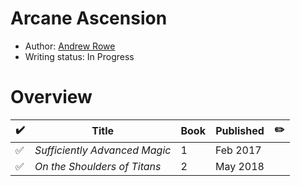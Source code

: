# Arcane Ascension

- Author: [Andrew Rowe](/authors.md#andrew-rowe)
- Writing status: In Progress

# Overview

| ✔️ | Title | Book | Published | ✏️ |
| - | - | - | - | - |
| ✅ | _Sufficiently Advanced Magic_ | 1 | Feb 2017 | |
| ✅ | _On the Shoulders of Titans_ | 2 | May 2018 | |

